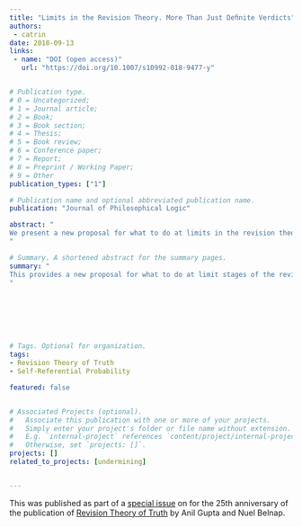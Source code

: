 ```yaml
---
title: "Limits in the Revision Theory. More Than Just Deﬁnite Verdicts"
authors:
 - catrin
date: 2018-09-13
links:
 - name: "DOI (open access)"
   url: "https://doi.org/10.1007/s10992-018-9477-y"


# Publication type.
# 0 = Uncategorized;
# 1 = Journal article;
# 2 = Book;
# 3 = Book section;
# 4 = Thesis;
# 5 = Book review;
# 6 = Conference paper;
# 7 = Report;
# 8 = Preprint / Working Paper;
# 9 = Other
publication_types: ["1"]

# Publication name and optional abbreviated publication name.
publication: "Journal of Philosophical Logic"

abstract: "
We present a new proposal for what to do at limits in the revision theory. The usual criterion for a limit stage is that it should agree with any definite verdicts that have been brought about before that stage. We suggest that one should not only consider definite verdicts that have been brought about but also more general properties; in fact any closed property can be considered. This more general framework is required if we move to considering revision theories for concepts that are concerned with real numbers, but also has consequences for more traditional revision theories such as the revision theory of truth.
"

# Summary. A shortened abstract for the summary pages.
summary: "
This provides a new proposal for what to do at limit stages of the revision theory of truth: one shouldn't only consider definite verdicts that are brought about, but more general closed properties. This is important if one wishes to consider a revision theory for probability.
"







# Tags. Optional for organization.
tags:
- Revision Theory of Truth
- Self-Referential Probability

featured: false


# Associated Projects (optional).
#   Associate this publication with one or more of your projects.
#   Simply enter your project's folder or file name without extension.
#   E.g. `internal-project` references `content/project/internal-project/index.md`.
#   Otherwise, set `projects: []`.
projects: []
related_to_projects: [undermining]


---
```

This was published as part of a [special issue](https://link.springer.com/journal/10992/48/1/page/1) on for the 25th anniversary of the publication of [Revision Theory of Truth](https://mitpress.mit.edu/books/revision-theory-truth) by Anil Gupta and Nuel Belnap.
